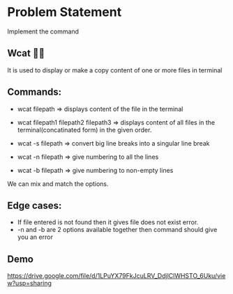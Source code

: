 # Problem Statement
Implement the command
## Wcat 🚀🚀 

It is used to display or make a copy content of one or more files in terminal 

## Commands:
* wcat filepath => displays content of the file in the terminal 
* wcat filepath1 filepath2 filepath3 => displays content of all files in the terminal(concatinated form) in the given order. 
* wcat -s filepath => convert big line breaks into a singular line break 

* wcat -n filepath => give numbering to all the lines 
* wcat -b filepath => give numbering to non-empty lines  

We can mix and match the options.

## Edge cases:

* If file entered is not found then it gives file does not exist error.
* -n and -b are 2 options available together then command should give you an error


## Demo
https://drive.google.com/file/d/1LPuYX79FkJcuLRV_DdjlClWHSTO_6Uku/view?usp=sharing